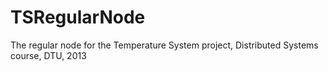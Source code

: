 TSRegularNode
=============

The regular node for the Temperature System project, Distributed Systems course, DTU, 2013
